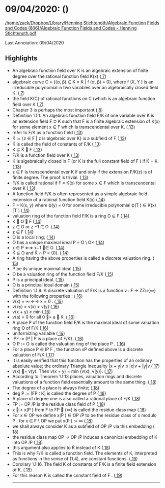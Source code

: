 # 09/04/2020:  ()

<a href='file:////home/zack/Dropbox/Library/Henning Stichtenoth/Algebraic Function Fields and Codes (806)/Algebraic Function Fields and Codes - Henning Stichtenoth.pdf' target='_blank'>/home/zack/Dropbox/Library/Henning Stichtenoth/Algebraic Function Fields and Codes (806)/Algebraic Function Fields and Codes - Henning Stichtenoth.pdf</a>

Last Annotation: 09/04/2020

## Highlights

- An algebraic function ﬁeld over K is an algebraic extension of ﬁnite degree over the rational function ﬁeld K\(x\) (<a href="file:////home/zack/Dropbox/Library/Henning Stichtenoth/Algebraic Function Fields and Codes (806)/Algebraic Function Fields and Codes - Henning Stichtenoth.pdf#page=7" target="_blank"> 7</a>)
- algebraic curve C = {\(α, β\) ∈ K × K | f \(α, β\) = 0}, where f \(X, Y \) is an irreducible polynomial in two variables over an algebraically closed ﬁeld K\. (<a href="file:////home/zack/Dropbox/Library/Henning Stichtenoth/Algebraic Function Fields and Codes (806)/Algebraic Function Fields and Codes - Henning Stichtenoth.pdf#page=7" target="_blank"> 7</a>)
- the ﬁeld K\(C\) of rational functions on C \(which is an algebraic function ﬁeld over K (<a href="file:////home/zack/Dropbox/Library/Henning Stichtenoth/Algebraic Function Fields and Codes (806)/Algebraic Function Fields and Codes - Henning Stichtenoth.pdf#page=7" target="_blank"> 7</a>)
- Chapter 3 is perhaps the most important (<a href="file:////home/zack/Dropbox/Library/Henning Stichtenoth/Algebraic Function Fields and Codes (806)/Algebraic Function Fields and Codes - Henning Stichtenoth.pdf#page=8" target="_blank"> 8</a>)
- Deﬁnition 1\.1\.1\. An algebraic function ﬁeld F/K of one variable over K is an extension ﬁeld F ⊇ K such that F is a ﬁnite algebraic extension of K\(x\) for some element x ∈ F which is transcendental over K\. (<a href="file:////home/zack/Dropbox/Library/Henning Stichtenoth/Algebraic Function Fields and Codes (806)/Algebraic Function Fields and Codes - Henning Stichtenoth.pdf#page=13" target="_blank"> 13</a>)
- refer to F/K as a function ﬁeld (<a href="file:////home/zack/Dropbox/Library/Henning Stichtenoth/Algebraic Function Fields and Codes (806)/Algebraic Function Fields and Codes - Henning Stichtenoth.pdf#page=13" target="_blank"> 13</a>)
- K̃ := {z ∈ F | z is algebraic over K} is a subﬁeld of F (<a href="file:////home/zack/Dropbox/Library/Henning Stichtenoth/Algebraic Function Fields and Codes (806)/Algebraic Function Fields and Codes - Henning Stichtenoth.pdf#page=13" target="_blank"> 13</a>)
- K̃ is called the ﬁeld of constants of F/K (<a href="file:////home/zack/Dropbox/Library/Henning Stichtenoth/Algebraic Function Fields and Codes (806)/Algebraic Function Fields and Codes - Henning Stichtenoth.pdf#page=13" target="_blank"> 13</a>)
- K ⊆ K̃  F (<a href="file:////home/zack/Dropbox/Library/Henning Stichtenoth/Algebraic Function Fields and Codes (806)/Algebraic Function Fields and Codes - Henning Stichtenoth.pdf#page=13" target="_blank"> 13</a>)
- F/K̃ is a function ﬁeld over K̃ (<a href="file:////home/zack/Dropbox/Library/Henning Stichtenoth/Algebraic Function Fields and Codes (806)/Algebraic Function Fields and Codes - Henning Stichtenoth.pdf#page=13" target="_blank"> 13</a>)
- K is algebraically closed in F \(or K is the full constant ﬁeld of F \) if K̃ = K\. (<a href="file:////home/zack/Dropbox/Library/Henning Stichtenoth/Algebraic Function Fields and Codes (806)/Algebraic Function Fields and Codes - Henning Stichtenoth.pdf#page=13" target="_blank"> 13</a>)
- z ∈ F is transcendental over K if and only if the extension F/K\(z\) is of ﬁnite degree\. The proof is trivial\. (<a href="file:////home/zack/Dropbox/Library/Henning Stichtenoth/Algebraic Function Fields and Codes (806)/Algebraic Function Fields and Codes - Henning Stichtenoth.pdf#page=13" target="_blank"> 13</a>)
- F/K is called rational if F = K\(x\) for some x ∈ F which is transcendental over K (<a href="file:////home/zack/Dropbox/Library/Henning Stichtenoth/Algebraic Function Fields and Codes (806)/Algebraic Function Fields and Codes - Henning Stichtenoth.pdf#page=13" target="_blank"> 13</a>)
- A function ﬁeld F/K is often represented as a simple algebraic ﬁeld extension of a rational function ﬁeld K\(x\) (<a href="file:////home/zack/Dropbox/Library/Henning Stichtenoth/Algebraic Function Fields and Codes (806)/Algebraic Function Fields and Codes - Henning Stichtenoth.pdf#page=14" target="_blank"> 14</a>)
- F = K\(x, y\) where ϕ\(y\) = 0 for some irreducible polynomial ϕ\(T \) ∈ K\(x\)[T ] (<a href="file:////home/zack/Dropbox/Library/Henning Stichtenoth/Algebraic Function Fields and Codes (806)/Algebraic Function Fields and Codes - Henning Stichtenoth.pdf#page=14" target="_blank"> 14</a>)
- valuation ring of the function ﬁeld F/K is a ring O ⊆ F (<a href="file:////home/zack/Dropbox/Library/Henning Stichtenoth/Algebraic Function Fields and Codes (806)/Algebraic Function Fields and Codes - Henning Stichtenoth.pdf#page=14" target="_blank"> 14</a>)
- K  O  F (<a href="file:////home/zack/Dropbox/Library/Henning Stichtenoth/Algebraic Function Fields and Codes (806)/Algebraic Function Fields and Codes - Henning Stichtenoth.pdf#page=14" target="_blank"> 14</a>)
- z ∈ O or z −1 ∈ O\. (<a href="file:////home/zack/Dropbox/Library/Henning Stichtenoth/Algebraic Function Fields and Codes (806)/Algebraic Function Fields and Codes - Henning Stichtenoth.pdf#page=14" target="_blank"> 14</a>)
- z ∈ F (<a href="file:////home/zack/Dropbox/Library/Henning Stichtenoth/Algebraic Function Fields and Codes (806)/Algebraic Function Fields and Codes - Henning Stichtenoth.pdf#page=14" target="_blank"> 14</a>)
- O is a local ring; (<a href="file:////home/zack/Dropbox/Library/Henning Stichtenoth/Algebraic Function Fields and Codes (806)/Algebraic Function Fields and Codes - Henning Stichtenoth.pdf#page=14" target="_blank"> 14</a>)
- O has a unique maximal ideal P = O \ O× (<a href="file:////home/zack/Dropbox/Library/Henning Stichtenoth/Algebraic Function Fields and Codes (806)/Algebraic Function Fields and Codes - Henning Stichtenoth.pdf#page=14" target="_blank"> 14</a>)
- x ∈ P ⇐⇒ x−1 ∈ O\. (<a href="file:////home/zack/Dropbox/Library/Henning Stichtenoth/Algebraic Function Fields and Codes (806)/Algebraic Function Fields and Codes - Henning Stichtenoth.pdf#page=14" target="_blank"> 14</a>)
- K̃ ⊆ O and K̃ ∩ P = {0}\. (<a href="file:////home/zack/Dropbox/Library/Henning Stichtenoth/Algebraic Function Fields and Codes (806)/Algebraic Function Fields and Codes - Henning Stichtenoth.pdf#page=14" target="_blank"> 14</a>)
- A ring having the above properties is called a discrete valuation ring\. (<a href="file:////home/zack/Dropbox/Library/Henning Stichtenoth/Algebraic Function Fields and Codes (806)/Algebraic Function Fields and Codes - Henning Stichtenoth.pdf#page=15" target="_blank"> 15</a>)
- P be its unique maximal ideal (<a href="file:////home/zack/Dropbox/Library/Henning Stichtenoth/Algebraic Function Fields and Codes (806)/Algebraic Function Fields and Codes - Henning Stichtenoth.pdf#page=15" target="_blank"> 15</a>)
- O be a valuation ring of the function ﬁeld F/K (<a href="file:////home/zack/Dropbox/Library/Henning Stichtenoth/Algebraic Function Fields and Codes (806)/Algebraic Function Fields and Codes - Henning Stichtenoth.pdf#page=15" target="_blank"> 15</a>)
- P is a principal ideal\. (<a href="file:////home/zack/Dropbox/Library/Henning Stichtenoth/Algebraic Function Fields and Codes (806)/Algebraic Function Fields and Codes - Henning Stichtenoth.pdf#page=15" target="_blank"> 15</a>)
- O is a principal ideal domain (<a href="file:////home/zack/Dropbox/Library/Henning Stichtenoth/Algebraic Function Fields and Codes (806)/Algebraic Function Fields and Codes - Henning Stichtenoth.pdf#page=15" target="_blank"> 15</a>)
- Deﬁnition 1\.1\.9\. A discrete valuation of F/K is a function v : F → ZZ∪{∞} with the following properties : (<a href="file:////home/zack/Dropbox/Library/Henning Stichtenoth/Algebraic Function Fields and Codes (806)/Algebraic Function Fields and Codes - Henning Stichtenoth.pdf#page=16" target="_blank"> 16</a>)
- v\(x\) = ∞ ⇐⇒ x = 0 \. (<a href="file:////home/zack/Dropbox/Library/Henning Stichtenoth/Algebraic Function Fields and Codes (806)/Algebraic Function Fields and Codes - Henning Stichtenoth.pdf#page=16" target="_blank"> 16</a>)
- v\(xy\) = v\(x\) + v\(y\) (<a href="file:////home/zack/Dropbox/Library/Henning Stichtenoth/Algebraic Function Fields and Codes (806)/Algebraic Function Fields and Codes - Henning Stichtenoth.pdf#page=16" target="_blank"> 16</a>)
- v\(x + y\) ≥ min (<a href="file:////home/zack/Dropbox/Library/Henning Stichtenoth/Algebraic Function Fields and Codes (806)/Algebraic Function Fields and Codes - Henning Stichtenoth.pdf#page=16" target="_blank"> 16</a>)
- v\(a\) = 0 for all 0 = a ∈ K\. (<a href="file:////home/zack/Dropbox/Library/Henning Stichtenoth/Algebraic Function Fields and Codes (806)/Algebraic Function Fields and Codes - Henning Stichtenoth.pdf#page=16" target="_blank"> 16</a>)
- A place P of the function ﬁeld F/K is the maximal ideal of some valuation ring O of F/K (<a href="file:////home/zack/Dropbox/Library/Henning Stichtenoth/Algebraic Function Fields and Codes (806)/Algebraic Function Fields and Codes - Henning Stichtenoth.pdf#page=16" target="_blank"> 16</a>)
- uniformizing variable (<a href="file:////home/zack/Dropbox/Library/Henning Stichtenoth/Algebraic Function Fields and Codes (806)/Algebraic Function Fields and Codes - Henning Stichtenoth.pdf#page=16" target="_blank"> 16</a>)
- IPF := {P | P is a place of F/K}\. (<a href="file:////home/zack/Dropbox/Library/Henning Stichtenoth/Algebraic Function Fields and Codes (806)/Algebraic Function Fields and Codes - Henning Stichtenoth.pdf#page=16" target="_blank"> 16</a>)
- O P := O is called the valuation ring of the place P \. (<a href="file:////home/zack/Dropbox/Library/Henning Stichtenoth/Algebraic Function Fields and Codes (806)/Algebraic Function Fields and Codes - Henning Stichtenoth.pdf#page=16" target="_blank"> 16</a>)
- For a place P ∈ IP F , the function vP deﬁned above is a discrete valuation of F/K (<a href="file:////home/zack/Dropbox/Library/Henning Stichtenoth/Algebraic Function Fields and Codes (806)/Algebraic Function Fields and Codes - Henning Stichtenoth.pdf#page=17" target="_blank"> 17</a>)
- It is easily veriﬁed that this function has the properties of an ordinary absolute value; the ordinary Triangle Inequality |x + y|v ≤ |x|v + |y|v (<a href="file:////home/zack/Dropbox/Library/Henning Stichtenoth/Algebraic Function Fields and Codes (806)/Algebraic Function Fields and Codes - Henning Stichtenoth.pdf#page=17" target="_blank"> 17</a>)
- v\(x\) = v\(y\)\. Then v\(x + y\) = min {v\(x\), v\(y\)}\. (<a href="file:////home/zack/Dropbox/Library/Henning Stichtenoth/Algebraic Function Fields and Codes (806)/Algebraic Function Fields and Codes - Henning Stichtenoth.pdf#page=17" target="_blank"> 17</a>)
- According to Theorem 1\.1\.13 places, valuation rings and discrete valuations of a function ﬁeld essentially amount to the same thing\. (<a href="file:////home/zack/Dropbox/Library/Henning Stichtenoth/Algebraic Function Fields and Codes (806)/Algebraic Function Fields and Codes - Henning Stichtenoth.pdf#page=18" target="_blank"> 18</a>)
- The degree of a place is always ﬁnite; (<a href="file:////home/zack/Dropbox/Library/Henning Stichtenoth/Algebraic Function Fields and Codes (806)/Algebraic Function Fields and Codes - Henning Stichtenoth.pdf#page=18" target="_blank"> 18</a>)
- deg P := [FP : K] is called the degree of P (<a href="file:////home/zack/Dropbox/Library/Henning Stichtenoth/Algebraic Function Fields and Codes (806)/Algebraic Function Fields and Codes - Henning Stichtenoth.pdf#page=18" target="_blank"> 18</a>)
- A place of degree one is also called a rational place of F/K (<a href="file:////home/zack/Dropbox/Library/Henning Stichtenoth/Algebraic Function Fields and Codes (806)/Algebraic Function Fields and Codes - Henning Stichtenoth.pdf#page=18" target="_blank"> 18</a>)
- FP := OP /P is the residue class ﬁeld of P (<a href="file:////home/zack/Dropbox/Library/Henning Stichtenoth/Algebraic Function Fields and Codes (806)/Algebraic Function Fields and Codes - Henning Stichtenoth.pdf#page=18" target="_blank"> 18</a>)
- x → x\(P \) from F to FP ∪ {∞} is called the residue class map (<a href="file:////home/zack/Dropbox/Library/Henning Stichtenoth/Algebraic Function Fields and Codes (806)/Algebraic Function Fields and Codes - Henning Stichtenoth.pdf#page=18" target="_blank"> 18</a>)
- For x ∈ OP we deﬁne x\(P \) ∈ OP /P to be the residue class of x modulo P , for x ∈ F \ OP we put x\(P \) := ∞ (<a href="file:////home/zack/Dropbox/Library/Henning Stichtenoth/Algebraic Function Fields and Codes (806)/Algebraic Function Fields and Codes - Henning Stichtenoth.pdf#page=18" target="_blank"> 18</a>)
- we shall always consider K as a subﬁeld of OP /P via this embedding (<a href="file:////home/zack/Dropbox/Library/Henning Stichtenoth/Algebraic Function Fields and Codes (806)/Algebraic Function Fields and Codes - Henning Stichtenoth.pdf#page=18" target="_blank"> 18</a>)
- the residue class map OP → OP /P induces a canonical embedding of K into OP /P (<a href="file:////home/zack/Dropbox/Library/Henning Stichtenoth/Algebraic Function Fields and Codes (806)/Algebraic Function Fields and Codes - Henning Stichtenoth.pdf#page=18" target="_blank"> 18</a>)
- this argument also applies to K̃ instead of K (<a href="file:////home/zack/Dropbox/Library/Henning Stichtenoth/Algebraic Function Fields and Codes (806)/Algebraic Function Fields and Codes - Henning Stichtenoth.pdf#page=18" target="_blank"> 18</a>)
- This is why F/K is called a function ﬁeld\. The elements of K, interpreted as functions in the sense of \(1\.4\), are constant functions\. (<a href="file:////home/zack/Dropbox/Library/Henning Stichtenoth/Algebraic Function Fields and Codes (806)/Algebraic Function Fields and Codes - Henning Stichtenoth.pdf#page=19" target="_blank"> 19</a>)
- Corollary 1\.1\.16\. The ﬁeld K̃ of constants of F/K is a ﬁnite ﬁeld extension of K\. (<a href="file:////home/zack/Dropbox/Library/Henning Stichtenoth/Algebraic Function Fields and Codes (806)/Algebraic Function Fields and Codes - Henning Stichtenoth.pdf#page=19" target="_blank"> 19</a>)
- For this reason K is called the constant ﬁeld of F \. (<a href="file:////home/zack/Dropbox/Library/Henning Stichtenoth/Algebraic Function Fields and Codes (806)/Algebraic Function Fields and Codes - Henning Stichtenoth.pdf#page=19" target="_blank"> 19</a>)<hr>

